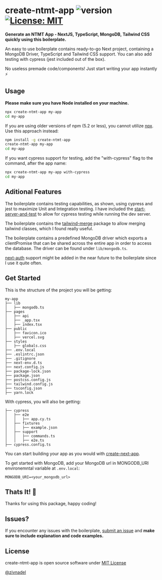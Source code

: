 # create-ntmt-app ![version](https://img.shields.io/badge/version-0.1.0-blue) [![License: MIT](https://img.shields.io/badge/License-MIT-yellow.svg)](https://opensource.org/licenses/MIT)

**Generate an NTMT App - NextJS, TypeScript, MongoDB, Tailwind CSS quickly using this boilerplate.**

An easy to use boilerplate contains ready-to-go Next project, containing a MongoDB Driver, TypeScript and Tailwind CSS support.
You can also add testing with cypress (jest included out of the box).

No useless premade code/components! Just start writing your app instantly ⚡

## Usage

**Please make sure you have Node installed on your machine.**
```sh
npx create-ntmt-app my-app
cd my-app
```

If you are using older versions of npm (5.2 or less), you cannot utilize [npx](https://medium.com/@maybekatz/introducing-npx-an-npm-package-runner-55f7d4bd282b).
Use this approach instead:

```sh
npm install -g create-ntmt-app
create-ntmt-app my-app
cd my-app
```

If you want cypress support for testing, add the "with-cypress" flag to the command, after the app name:
```sh
npx create-ntmt-app my-app with-cypress
cd my-app
```

## Aditional Features
The boilerplate contains testing capabilities, as shown, using cypress and jest to maximize Unit and Integration testing. I have included the [start-server-and-test](https://github.com/bahmutov/start-server-and-test) to allow for cypress testing while running the dev server.

The boilerplate contains the [tailwind-merge](https://github.com/dcastil/tailwind-merge) package to allow merging tailwind classes, which I found really useful.

The boilerplate contains a predefined MongoDB driver which exports a clientPromise that can be shared across the entire app in order to access the database. The driver can be found under `lib/mongodb.ts`.

[next-auth](https://next-auth.js.org/) support might be added in the near future to the boilerplate since I use it quite often.

## Get Started
This is the structure of the project you will be getting:

```
my-app
├── lib
│   ├── mongodb.ts
├── pages
│   ├── api
│   ├── _app.tsx
│   ├── index.tsx
├── public
│   ├── favicon.ico
│   ├── vercel.svg
├── styles
│   ├── globals.css
├── .env.local
├── .eslintrc.json
├── .gitignore
├── next-env.d.ts
├── next.config.js
├── package-lock.json
├── package.json
├── postcss.config.js
├── tailwind.config.js
├── tsconfig.json
├── yarn.lock
```

With cypress, you will also be getting:
```
├── cypress
│   ├── e2e
│   │   ├── app.cy.ts
│   ├── fixtures
│   │   ├── example.json
│   ├── support
│   │   ├── commands.ts
│   │   ├── e2e.ts
├── cypress.config.ts
```

You can start building your app as you would with [create-next-app](https://nextjs.org/docs/api-reference/create-next-app).

To get started with MongoDB, add your MongoDB url in MONGODB_URI environemntal variable at `.env.local`:
```
MONGODB_URI=<your_mongodb_url>
```

## Thats It! 👊
Thanks for using this package, happy coding!

## Issues?
If you encounter any issues with the boilerplate, [submit an issue](https://github.com/zivnadel/create-ntmt-app/issues/new) and **make sure to include explanation and code examples.**

## License
create-ntmt-app is open source software under [MIT License](https://github.com/zivnadel/create-ntmt-app/blob/master/LICENSE.md)

[@zivnadel](https://github.com/zivnadel)
